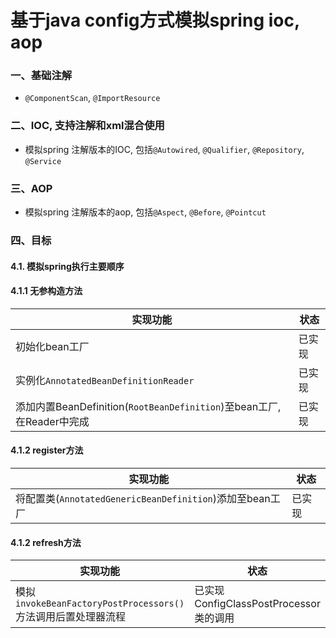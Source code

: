 # 基于java config方式模拟spring ioc, aop

### 一、基础注解
  * `@ComponentScan`, `@ImportResource`

### 二、IOC, 支持注解和xml混合使用
  * 模拟spring 注解版本的IOC, 包括`@Autowired`, `@Qualifier`, `@Repository`, `@Service`
  
### 三、AOP
  * 模拟spring 注解版本的aop, 包括`@Aspect`, `@Before`, `@Pointcut`
  
### 四、目标

#### 4.1. 模拟spring执行主要顺序

#### 4.1.1 无参构造方法

  | 实现功能 | 状态 |
  | --- | --- |
  | 初始化bean工厂 | 已实现 |
  | 实例化`AnnotatedBeanDefinitionReader` | 已实现 |
  | 添加内置BeanDefinition(`RootBeanDefinition`)至bean工厂, 在Reader中完成 | 已实现|

#### 4.1.2 register方法
  | 实现功能 | 状态 |
  | --- | --- |
  | 将配置类(`AnnotatedGenericBeanDefinition`)添加至bean工厂 | 已实现 |
  
#### 4.1.2 refresh方法
  | 实现功能 | 状态 |
  | --- | --- |
  | 模拟`invokeBeanFactoryPostProcessors()`方法调用后置处理器流程 | 已实现ConfigClassPostProcessor类的调用 |
  
    